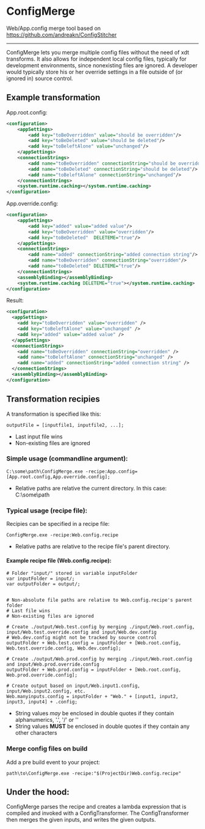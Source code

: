 # ConfigMerge
Web/App.config merge tool based on https://github.com/andreakn/ConfigStitcher

---
ConfigMerge lets you merge multiple config files without the need of xdt transforms. It also allows for independent local config files, typically for development environments, since nonexisting files are ignored. A developer would typically store his or her override settings in a file outside of (or ignored in) source control.

## Example transformation
App.root.config:
```xml
<configuration>
    <appSettings>
        <add key="toBeOverridden" value="should be overridden"/>
        <add key="toBeDeleted" value="should be deleted"/>
        <add key="toBeleftAlone" value="unchanged"/>
    </appSettings>
    <connectionStrings>
        <add name="toBeOverridden" connectionString="should be overridden"/>
        <add name="toBeDeleted" connectionString="should be deleted"/>
        <add name="toBeleftAlone" connectionString="unchanged"/>
    </connectionStrings>
    <system.runtime.caching></system.runtime.caching>
</configuration>
```

App.override.config:
```xml
<configuration>
    <appSettings>
        <add key="added" value="added value"/>
        <add key="toBeOverridden" value="overridden"/>
        <add key="toBeDeleted"  DELETEME="true"/>
    </appSettings>
    <connectionStrings>
        <add name="added" connectionString="added connection string"/>
        <add name="toBeOverridden" connectionString="overridden"/>
        <add name="toBeDeleted" DELETEME="true"/>
    </connectionStrings>
    <assemblyBinding></assemblyBinding>
    <system.runtime.caching DELETEME="true"></system.runtime.caching>
</configuration>
```

Result:
```xml
<configuration>
  <appSettings>
    <add key="toBeOverridden" value="overridden" />
    <add key="toBeleftAlone" value="unchanged" />
    <add key="added" value="added value" />
  </appSettings>
  <connectionStrings>
    <add name="toBeOverridden" connectionString="overridden" />
    <add name="toBeleftAlone" connectionString="unchanged" />
    <add name="added" connectionString="added connection string" />
  </connectionStrings>
  <assemblyBinding></assemblyBinding>
</configuration>
```

## Transformation recipies

A transformation is specified like this:
```
outputFile = [inputfile1, inputfile2, ...];
```

- Last input file wins
- Non-existing files are ignored


### Simple usage (commandline argument):
```
C:\some\path\ConfigMerge.exe -recipe:App.config=[App.root.config,App.override.config];
```

- Relative paths are relative the current directory. In this case: C:\some\path


### Typical usage (recipe file):
Recipies can be specified in a recipe file:

```
ConfigMerge.exe -recipe:Web.config.recipe
```

- Relative paths are relative to the recipe file's parent directory.

#### Example recipe file (Web.config.recipe):
```
# Folder "input/" stored in variable inputFolder
var inputFolder = input/;
var outputFolder = output/;


# Non-absolute file paths are relative to Web.config.recipe's parent folder
# Last file wins
# Non-existing files are ignored

# Create ./output/Web.test.config by merging ./input/Web.root.config, input/Web.test.override.config and input/Web.dev.config
# Web.dev.config might not be tracked by source control
outputFolder + Web.test.config = inputFolder + [Web.root.config, Web.test.override.config, Web.dev.config];

# Create ./output/Web.prod.config by merging ./input/Web.root.config and input/Web.prod.override.config
outputFolder + Web.prod.config = inputFolder + [Web.root.config, Web.prod.override.config];

# Create output based on input/Web.input1.config, input/Web.input2.config, etc.
Web.manyinputs.config = inputFolder + "Web." + [input1, input2, input3, input4] + .config;
```

- String values _may_ be enclosed in double quotes if they contain alphanumerics, '.', '/' or '\'
- String values **MUST** be enclosed in double quotes if they contain any other characters

### Merge config files on build
Add a pre build event to your project:
```
path\to\ConfigMerge.exe -recipe:"$(ProjectDir)Web.config.recipe"
```

## Under the hood:
ConfigMerge parses the recipe and creates a lambda expression that is compiled and invoked with a ConfigTransformer. The ConfigTransformer then merges the given inputs, and writes the given outputs.

